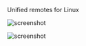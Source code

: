 Unified remotes for Linux

<p>
  <img src="https://raw.githubusercontent.com/varlesh/unified-remotes/main/PopcornTimeMPV/Screenshot" alt="screenshot"/>
</p>
<p>
  <img src="https://raw.githubusercontent.com/varlesh/unified-remotes/main/Stremio/Screenshot" alt="screenshot"/>
</p>
